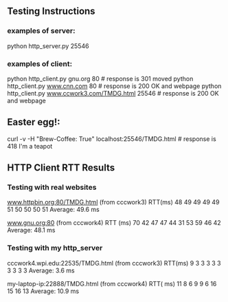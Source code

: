 ## Testing Instructions

### examples of server:
python http_server.py 25546

### examples of client:
python http_client.py gnu.org 80 # response is 301 moved
python http_client.py www.cnn.com 80 # response is 200 OK and webpage
python http_client.py www.ccwork3.com/TMDG.html 25546 # response is 200 OK and webpage


## Easter egg!:
curl -v -H "Brew-Coffee: True" localhost:25546/TMDG.html # response is 418 I'm a teapot

## HTTP Client RTT Results

### Testing with real websites
www.httpbin.org:80/TMDG.html (from cccwork3)
RTT(ms)
48
49
49
49
49
51
50
50
50
51
Average: 49.6 ms

www.gnu.org:80 (from cccwork4)
RTT (ms)
70
42
47
47
44
31
53
59
46
42
Average: 48.1 ms


### Testing with my http_server
cccwork4.wpi.edu:22535/TMDG.html (from cccwork3)
RTT(ms)
9
3
3
3
3
3
3
3
3
3
Average: 3.6 ms

my-laptop-ip:22888/TMDG.html (from cccwork4)
RTT( ms)
11
8
6
9
9
6
16
15
16
13
Average: 10.9 ms
